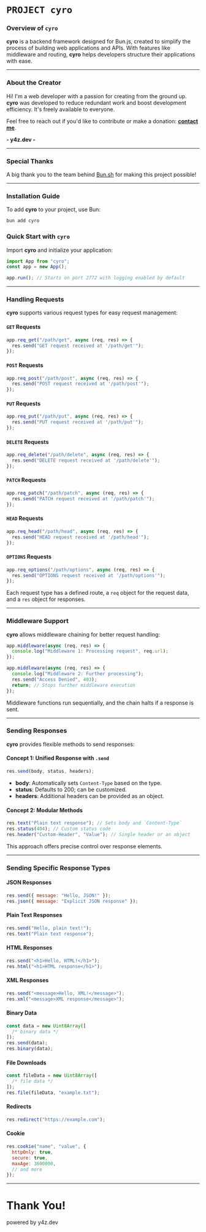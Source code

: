 # `PROJECT cyro`

### Overview of `cyro`

**cyro** is a backend framework designed for Bun.js, created to simplify the process of building web applications and APIs. With features like middleware and routing, **cyro** helps developers structure their applications with ease.

---

### About the Creator

Hi! I'm a web developer with a passion for creating from the ground up. **cyro** was developed to reduce redundant work and boost development efficiency. It's freely available to everyone.

Feel free to reach out if you'd like to contribute or make a donation: **[contact me](https://www.y4z.dev)**.

**- y4z.dev -**

---

### Special Thanks

A big thank you to the team behind [Bun.sh](https://bun.sh) for making this project possible!

---

### Installation Guide

To add **cyro** to your project, use Bun:

```bash
bun add cyro
```

### Quick Start with `cyro`

Import **cyro** and initialize your application:

```javascript
import App from "cyro";
const app = new App();

app.run(); // Starts on port 2772 with logging enabled by default
```

---

### Handling Requests

**cyro** supports various request types for easy request management:

#### **`GET` Requests**

```javascript
app.req_get("/path/get", async (req, res) => {
  res.send("GET request received at '/path/get'");
});
```

#### **`POST` Requests**

```javascript
app.req_post("/path/post", async (req, res) => {
  res.send("POST request received at '/path/post'");
});
```

#### **`PUT` Requests**

```javascript
app.req_put("/path/put", async (req, res) => {
  res.send("PUT request received at '/path/put'");
});
```

#### **`DELETE` Requests**

```javascript
app.req_delete("/path/delete", async (req, res) => {
  res.send("DELETE request received at '/path/delete'");
});
```

#### **`PATCH` Requests**

```javascript
app.req_patch("/path/patch", async (req, res) => {
  res.send("PATCH request received at '/path/patch'");
});
```

#### **`HEAD` Requests**

```javascript
app.req_head("/path/head", async (req, res) => {
  res.send("HEAD request received at '/path/head'");
});
```

#### **`OPTIONS` Requests**

```javascript
app.req_options("/path/options", async (req, res) => {
  res.send("OPTIONS request received at '/path/options'");
});
```

Each request type has a defined route, a `req` object for the request data, and a `res` object for responses.

---

### Middleware Support

**cyro** allows middleware chaining for better request handling:

```javascript
app.middleware(async (req, res) => {
  console.log("Middleware 1: Processing request", req.url);
});

app.middleware(async (req, res) => {
  console.log("Middleware 2: Further processing");
  res.send("Access Denied", 403);
  return; // Stops further middleware execution
});
```

Middleware functions run sequentially, and the chain halts if a response is sent.

---

### Sending Responses

**cyro** provides flexible methods to send responses:

#### Concept 1: Unified Response with `.send`

```javascript
res.send(body, status, headers);
```

- **body**: Automatically sets `Content-Type` based on the type.
- **status**: Defaults to 200; can be customized.
- **headers**: Additional headers can be provided as an object.

#### Concept 2: Modular Methods

```javascript
res.text("Plain text response"); // Sets body and `Content-Type`
res.status(404); // Custom status code
res.header("Custom-Header", "Value"); // Single header or an object
```

This approach offers precise control over response elements.

---

### Sending Specific Response Types

#### **JSON Responses**

```javascript
res.send({ message: "Hello, JSON!" });
res.json({ message: "Explicit JSON response" });
```

#### **Plain Text Responses**

```javascript
res.send("Hello, plain text!");
res.text("Plain text response");
```

#### **HTML Responses**

```javascript
res.send("<h1>Hello, HTML!</h1>");
res.html("<h1>HTML response</h1>");
```

#### **XML Responses**

```javascript
res.send("<message>Hello, XML!</message>");
res.xml("<message>XML response</message>");
```

#### **Binary Data**

```javascript
const data = new Uint8Array([
  /* binary data */
]);
res.send(data);
res.binary(data);
```

#### **File Downloads**

```javascript
const fileData = new Uint8Array([
  /* file data */
]);
res.file(fileData, "example.txt");
```

#### **Redirects**

```javascript
res.redirect("https://example.com");
```

#### **Cookie**

```javascript
res.cookie("name", "value", {
  httpOnly: true,
  secure: true,
  maxAge: 3600000,
  // and more
});
```

---

# Thank You!

powered by y4z.dev
